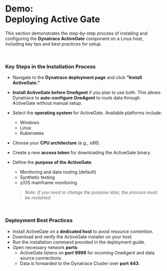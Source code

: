 # Demo:<br>Deploying Active Gate

This section demonstrates the step-by-step process of installing and configuring the **Dynatrace ActiveGate** component on a Linux host, including key tips and best practices for setup.

<br>

### Key Steps in the Installation Process
- Navigate to the **Dynatrace deployment page** and click **“Install ActiveGate.”**
- **Install ActiveGate before OneAgent** if you plan to use both. This allows Dynatrace to **auto-configure OneAgent** to route data through ActiveGate without manual setup.
- Select the **operating system** for ActiveGate. Available platforms include:
  - Windows
  - Linux
  - Kubernetes
- Choose your **CPU architecture** (e.g., x86).
- Create a new **access token** for downloading the ActiveGate binary.
- Define the **purpose of the ActiveGate**:
  - Monitoring and data routing (default)
  - Synthetic testing
  - z/OS mainframe monitoring

  > *Note: If you need to change the purpose later, the process must be restarted.*

<br>

### Deployment Best Practices
- Install ActiveGate on a **dedicated host** to avoid resource contention.
- Download and verify the ActiveGate installer on your host.
- Run the installation command provided in the deployment guide.
- Open necessary network **ports**:
  - ActiveGate listens on **port 9999** for incoming OneAgent and data source connections.
  - Data is forwarded to the Dynatrace Cluster over **port 443**.
